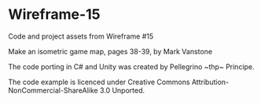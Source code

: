 # Wireframe-15
Code and project assets from Wireframe #15

Make an isometric game map, pages 38-39, by Mark Vanstone

The code porting in C# and Unity was created by Pellegrino \~thp\~ Principe.

The code example is licenced under Creative Commons Attribution-NonCommercial-ShareAlike 3.0 Unported.
